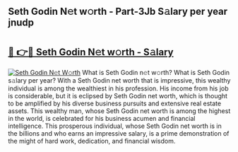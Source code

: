 ## Seth Godin N𝚎t w𝚘rth - Part-3Jb S𝚊lary per year jnudp

# <h2><a href="http://gc2b42.nevu.top/?p=Seth+Godin">🔗 👉🔴 Seth Godin N𝚎t w𝚘rth - S𝚊lary</a></h2>

[![Seth Godin N𝚎t W𝚘rth](https://i.imgur.com/Oavwk0R.jpeg)](http://gc2b42.nevu.top/?p=Seth+Godin)
What is Seth Godin n𝚎t w𝚘rth? What is Seth Godin s𝚊lary per year?
With a Seth Godin net worth that is impressive, this wealthy individual is among the wealthiest in his profession. His income from his job is considerable, but it is eclipsed by Seth Godin net worth, which is thought to be amplified by his diverse business pursuits and extensive real estate assets. This wealthy man, whose Seth Godin net worth is among the highest in the world, is celebrated for his business acumen and financial intelligence. This prosperous individual, whose Seth Godin net worth is in the billions and who earns an impressive salary, is a prime demonstration of the might of hard work, dedication, and financial wisdom.
